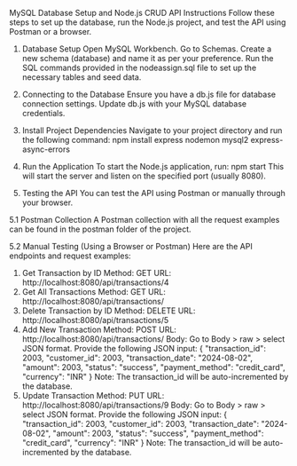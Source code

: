 MySQL Database Setup and Node.js CRUD API Instructions
Follow these steps to set up the database, run the Node.js project, and test the API using Postman or a browser.

1. Database Setup
Open MySQL Workbench.
Go to Schemas.
Create a new schema (database) and name it as per your preference.
Run the SQL commands provided in the nodeassign.sql file to set up the necessary tables and seed data.
2. Connecting to the Database
Ensure you have a db.js file for database connection settings.
Update db.js with your MySQL database credentials.
3. Install Project Dependencies
Navigate to your project directory and run the following command:
npm install express nodemon mysql2 express-async-errors
4. Run the Application
To start the Node.js application, run:
npm start
This will start the server and listen on the specified port (usually 8080).

5. Testing the API
You can test the API using Postman or manually through your browser.

5.1 Postman Collection
A Postman collection with all the request examples can be found in the postman folder of the project.

5.2 Manual Testing (Using a Browser or Postman)
Here are the API endpoints and request examples:

1. Get Transaction by ID
Method: GET
URL: http://localhost:8080/api/transactions/4
2. Get All Transactions
Method: GET
URL: http://localhost:8080/api/transactions/
3. Delete Transaction by ID
Method: DELETE
URL: http://localhost:8080/api/transactions/5
4. Add New Transaction
Method: POST
URL: http://localhost:8080/api/transactions/
Body:
Go to Body > raw > select JSON format.
Provide the following JSON input:
{
  "transaction_id": 2003,
  "customer_id": 2003,
  "transaction_date": "2024-08-02",
  "amount": 2003,
  "status": "success",
  "payment_method": "credit_card",
  "currency": "INR"
}
Note: The transaction_id will be auto-incremented by the database.
5. Update Transaction
Method: PUT
URL: http://localhost:8080/api/transactions/9
Body:
Go to Body > raw > select JSON format.
Provide the following JSON input:
{
  "transaction_id": 2003,
  "customer_id": 2003,
  "transaction_date": "2024-08-02",
  "amount": 2003,
  "status": "success",
  "payment_method": "credit_card",
  "currency": "INR"
}
Note: The transaction_id will be auto-incremented by the database.
